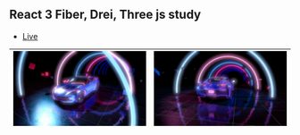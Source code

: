 ## React 3 Fiber, Drei, Three js study

- [Live](https://car-show.yasin-uysal.com/)

| ![](/public/screenshots/CarShow.jpg) | ![](/public/screenshots/CarShow-1.jpg) |
| ------------------------------------ | -------------------------------------- |
